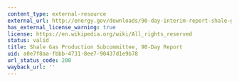 ```yaml
---
content_type: external-resource
external_url: http://energy.gov/downloads/90-day-interim-report-shale-gas-production-secretary-energy-advisory-board
has_external_license_warning: true
license: https://en.wikipedia.org/wiki/All_rights_reserved
status: valid
title: Shale Gas Production Subcommittee, 90-Day Report
uid: a0e7f8aa-fbbb-4731-8ee7-90437d1e9b78
url_status_code: 200
wayback_url: ''
---
```

